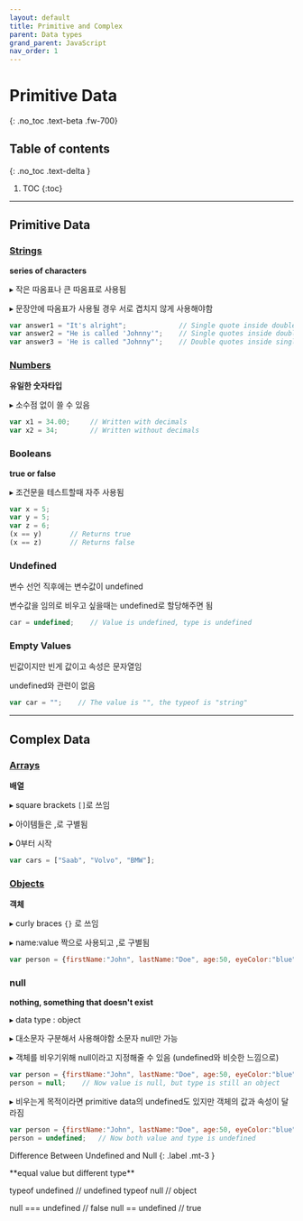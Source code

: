 ```yaml
---
layout: default
title: Primitive and Complex
parent: Data types
grand_parent: JavaScript
nav_order: 1
---
```

 
# Primitive Data
{: .no_toc .text-beta .fw-700}

## Table of contents
{: .no_toc .text-delta }

1. TOC
{:toc}

---

## Primitive Data

### [Strings](https://gekdev.github.io/docs/javascript/strings/)

**series of characters**

&#9656; 작은 따옴표나 큰 따옴표로 사용됨

&#9656; 문장안에 따옴표가 사용될 경우 서로 겹치지 않게 사용해야함

```js
var answer1 = "It's alright";             // Single quote inside double quotes
var answer2 = "He is called 'Johnny'";    // Single quotes inside double quotes
var answer3 = 'He is called "Johnny"';    // Double quotes inside single quotes
```

### [Numbers](https://gekdev.github.io/docs/javascript/numbers/)

**유일한 숫자타입**

&#9656; 소수점 없이 쓸 수 있음

```js
var x1 = 34.00;     // Written with decimals
var x2 = 34;        // Written without decimals
```

### Booleans

**true or false**

&#9656; 조건문을 테스트할때 자주 사용됨

```js
var x = 5;
var y = 5;
var z = 6;
(x == y)       // Returns true
(x == z)       // Returns false
```

### Undefined

변수 선언 직후에는 변수값이 undefined

변수값을 임의로 비우고 싶을때는 undefined로 할당해주면 됨


```js
car = undefined;    // Value is undefined, type is undefined
```

### Empty Values

빈값이지만 빈게 값이고 속성은 문자열임

undefined와 관련이 없음

```js
var car = "";    // The value is "", the typeof is "string"
```

---

## Complex Data

### [Arrays](https://gekdev.github.io/docs/javascript/array/)

**배열**

&#9656; square brackets `[]`로 쓰임

&#9656; 아이템들은 ,로 구별됨

&#9656; 0부터 시작

```js
var cars = ["Saab", "Volvo", "BMW"];
```

### [Objects](https://gekdev.github.io/docs/javascript/objects/)

**객체**

&#9656; curly braces `{}` 로 쓰임

&#9656; name:value 짝으로 사용되고 ,로 구별됨

```js
var person = {firstName:"John", lastName:"Doe", age:50, eyeColor:"blue"};
```

### null

**nothing, something that doesn't exist**

&#9656; data type : object

&#9656; 대소문자 구분해서 사용해야함 소문자 null만 가능

&#9656; 객체를 비우기위해 null이라고 지정해줄 수 있음 (undefined와 비슷한 느낌으로)

```js
var person = {firstName:"John", lastName:"Doe", age:50, eyeColor:"blue"};
person = null;    // Now value is null, but type is still an object
```

&#9656; 비우는게 목적이라면 primitive data의 undefined도 있지만 객체의 값과 속성이 달라짐

```js
var person = {firstName:"John", lastName:"Doe", age:50, eyeColor:"blue"};
person = undefined;   // Now both value and type is undefined
```
	
Difference Between Undefined and Null
{: .label .mt-3 }
<div class="code-example" markdown="1">
**equal value but different type**

typeof undefined           // undefined
typeof null                // object

null === undefined         // false
null == undefined          // true
</div>

